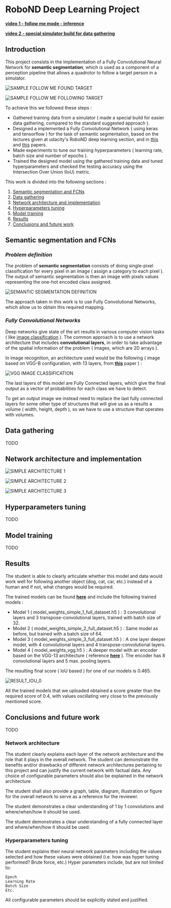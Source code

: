 # RoboND Deep Learning Project

[//]: # (Image References)

[img_fcn_architecture_1]: imgs/img_fcn_model_1_simple.png
[img_fcn_architecture_2]: imgs/img_fcn_model_2_deeper.png
[img_fcn_architecture_3]: imgs/img_fcn_model_3_vgg.png

[img_semantic_segmentation_input]: imgs/img_semantic_segmentation_input.jpeg
[img_semantic_segmentation_output]: imgs/img_semantic_segmentation_output.png
[img_semantic_segmentation_definition]: imgs/img_semantic_segmentation.png
[img_vgg_image_classifier]: imgs/img_vgg_image_classifier.png

[img_IoU_results]: imgs/img_IoU_results.png

[gif_follow_me_sample_1]: imgs/gif_follow_me_sample_1.gif
[gif_follow_me_sample_2]: imgs/gif_follow_me_sample_2.gif

[**video 1 - follow me mode - inference**](https://www.youtube.com/watch?v=hCQh8I8g0sg)

[**video 2 - special simulator build for data gathering**](https://www.youtube.com/watch?v=Nq95abB7FiE)

## **Introduction**

This project consists in the implementation of a Fully Convolutional Neural Network for **semantic segmentation**, which is used as a component of a perception pipeline that allows a quadrotor to follow a target person in a simulator.

![SAMPLE FOLLOW ME FOUND TARGET][gif_follow_me_sample_1]

![SAMPLE FOLLOW ME FOLLOWING TARGET][gif_follow_me_sample_2]

To achieve this we followed these steps :

*   Gathered training data from a simulator ( made a special build for easier data gathering, compared to the standard suggested approach ).
*   Designed a implemented a Fully Convolutional Network ( using keras and tensorflow ) for the task of semantic segmentation, based on the lectures given at udacity's RoboND deep learning section, and in [this](https://people.eecs.berkeley.edu/%7Ejonlong/long_shelhamer_fcn.pdf) and [this](https://arxiv.org/pdf/1409.1556.pdf) papers.
*   Made experiments to tune our training hyperparameters ( learning rate, batch size and number of epochs ).
*   Trained the designed model using the gathered training data and tuned hyperparameters and checked the testing accuracy using the Intersection Over Union (IoU) metric.

This work is divided into the following sections :

1.  [Semantic segmentation and FCNs](#semantic_segmentation)
2.  [Data gathering](#data_gathering)
3.  [Network architecture and implementation](#network_architecture)
4.  [Hyperparameters tuning](#hyperparameters_tuning)
5.  [Model training](#model_training)
6.  [Results](#results)
7.  [Conclusions and future work](#conclusions)


## **Semantic segmentation and FCNs** <a id='semantic_segmentation'></a>

<!-- ### **Problem statement**-->
<!-- RUBRIC POINT 4 -->
<!--The student is able to identify the use of various reasons for encoding / decoding images, when it should be used, why it is useful, and any problems that may arise.-->

### _**Problem definition**_

The problem of **semantic segmentation** consists of doing single-pixel classification for every pixel in an image ( assign a category to each pixel ). The output of semantic segmentation is then an image with pixels values representing the one-hot encoded class assigned.

![SEMANTIC SEGMENTATION DEFINITION][img_semantic_segmentation_definition]

The approach taken in this work is to use Fully Convolutional Networks, which allow us to obtain this required mapping.

### _**Fully Convolutional Networks**_

Deep networks give state of the art results in various computer vision tasks ( like [image classification](https://papers.nips.cc/paper/4824-imagenet-classification-with-deep-convolutional-neural-networks.pdf) ). The common approach is to use a network architecture that includes **convolutional layers**, in order to take advantage of the spatial information of the problem ( images, which are 2D arrays ).

In image recognition, an architecture used would be the following ( image based on VGG-B configuration, with 13 layers, from [**this**](https://arxiv.org/pdf/1409.1556.pdf) paper ) :

![VGG IMAGE CLASSIFICATION][img_vgg_image_classifier]

The last layers of this model are Fully Connected layers, which give the final output as a vector of probabilities for each class we have to detect.

To get an output image we instead need to replace the last fully connected layers for some other type of structures that will give us as a results a volume ( width, height, depth ), so we have to use a structure that operates with volumes.

## **Data gathering** <a id='data_gathering'></a>

TODO

## **Network architecture and implementation** <a id='network_architecture'></a>

![SIMPLE ARCHITECTURE 1][img_fcn_architecture_1]

![SIMPLE ARCHITECTURE 2][img_fcn_architecture_2]

![SIMPLE ARCHITECTURE 3][img_fcn_architecture_3]

## **Hyperparameters tuning** <a id='hyperparameters_tuning'></a>

TODO

## **Model training** <a id='model_training'></a>

TODO

## **Results** <a id='results'></a>

<!-- RUBRIC POINT 5 -->
The student is able to clearly articulate whether this model and data would work well for following another object (dog, cat, car, etc.) instead of a human and if not, what changes would be required. 

<!-- RUBRIC POINT 6 DONE -->
The trained models can be found [**here**](https://github.com/wpumacay/RoboND-DeepLearning-Project/tree/master/data/weights) and include the following trained models :

*   Model 1 ( model_weights_simple_1_full_dataset.h5 ) : 3 convolutional layers and 3 transpose-convolutional layers, trained with batch size of 32.
*   Model 2 ( model_weights_simple_2_full_dataset.h5 ) : Same model as before, but trained with a batch size of 64.
*   Model 3 ( model_weights_simple_3_full_dataset.h5 ) : A one layer deeper model, with 4 convolutional layers and 4 transpose-convolutional layers.
*   Model 4 ( model_weights_vgg.h5 ) : A deeper model with an encoder based on the VGG-13 architecture ( reference [**here**](https://arxiv.org/pdf/1409.1556.pdf) ). The encoder has 8 convolutional layers and 5 max. pooling layers.

<!-- RUBRIC POINT 7 DONE -->
The resulting final score ( IoU based ) for one of our models is 0.465.

![RESULT_IOU_0][img_IoU_results]

All the trained models that we uploaded obtained a score greater than the required score of 0.4, with values oscillating very close to the previously mentioned score.

## **Conclusions and future work** <a id='conclusions'></a>

TODO




















### **Network architecture**

<!-- RUBRIC POINT 1 -->
The student clearly explains each layer of the network architecture and the role that it plays in the overall network. The student can demonstrate the benefits and/or drawbacks of different network architectures pertaining to this project and can justify the current network with factual data. Any choice of configurable parameters should also be explained in the network architecture.

The student shall also provide a graph, table, diagram, illustration or figure for the overall network to serve as a reference for the reviewer.

<!-- RUBRIC POINT 3 -->
The student demonstrates a clear understanding of 1 by 1 convolutions and where/when/how it should be used.

The student demonstrates a clear understanding of a fully connected layer and where/when/how it should be used.

### **Hyperparameters tuning**

<!-- RUBRIC POINT 2 -->
The student explains their neural network parameters including the values selected and how these values were obtained (i.e. how was hyper tuning performed? Brute force, etc.) Hyper parameters include, but are not limited to:

    Epoch
    Learning Rate
    Batch Size
    Etc.

All configurable parameters should be explicitly stated and justified. 
